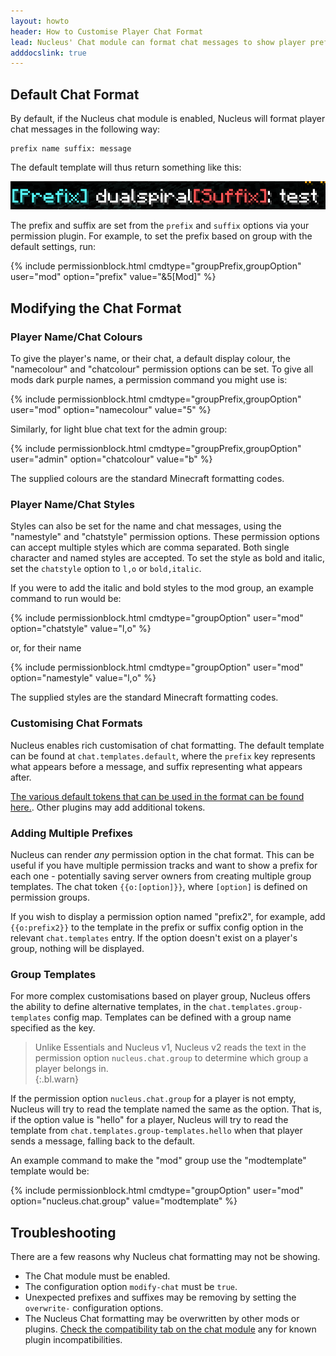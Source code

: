 ```yaml
---
layout: howto
header: How to Customise Player Chat Format
lead: Nucleus' Chat module can format chat messages to show player prefixes, ranks and other contextual information.
adddocslink: true
---
```


## Default Chat Format

By default, if the Nucleus chat module is enabled, Nucleus will format player chat messages in the following way:

```
prefix name suffix: message
```

The default template will thus return something like this:

![message](../../img/message.png)

The prefix and suffix are set from the `prefix` and `suffix` options via your permission plugin. For example, to set
the prefix based on group with the default settings, run:

{% include permissionblock.html cmdtype="groupPrefix,groupOption" user="mod" option="prefix" value="&5[Mod]" %}

## Modifying the Chat Format 

### Player Name/Chat Colours

To give the player's name, or their chat, a default display colour, the "namecolour" and "chatcolour" permission options
can be set. To give all mods dark purple names, a permission command you might use is: 

{% include permissionblock.html cmdtype="groupPrefix,groupOption" user="mod" option="namecolour" value="5" %}

Similarly, for light blue chat text for the admin group:

{% include permissionblock.html cmdtype="groupPrefix,groupOption" user="admin" option="chatcolour" value="b" %}

The supplied colours are the standard Minecraft formatting codes.

### Player Name/Chat Styles

Styles can also be set for the name and chat messages, using the "namestyle" and "chatstyle" permission options.
These permission options can accept multiple styles which are comma separated. Both single character and named
styles are accepted. To set the style as bold and italic, set the `chatstyle` option to `l,o` or `bold,italic`.

If you were to add the italic and bold styles to the mod group, an example command to run would be:

{% include permissionblock.html cmdtype="groupOption" user="mod" option="chatstyle" value="l,o" %}  

or, for their name

{% include permissionblock.html cmdtype="groupOption" user="mod" option="namestyle" value="l,o" %}

The supplied styles are the standard Minecraft formatting codes.

### Customising Chat Formats

Nucleus enables rich customisation of chat formatting. The default template can be found at `chat.templates.default`,
where the `prefix` key represents what appears before a message, and suffix representing what appears after.

[The various default tokens that can be used in the format can be found here.](../links-and-tokens.html). Other plugins
may add additional tokens. 

### Adding Multiple Prefixes

Nucleus can render _any_ permission option in the chat format. This can be useful if you have multiple permission tracks
and want to show a prefix for each one - potentially saving server owners from creating multiple group templates. The chat
token `{{o:[option]}}`, where `[option]` is defined on permission groups.

If you wish to display a permission option named "prefix2", for example, add `{{o:prefix2}}` to the template in the
prefix or suffix config option in the relevant `chat.templates` entry. If the option doesn't exist on a player's group,
nothing will be displayed.

### Group Templates

For more complex customisations based on player group, Nucleus offers the ability to define alternative templates, in
the `chat.templates.group-templates` config map. Templates can be defined with a group name specified as the key.

> Unlike Essentials and Nucleus v1, Nucleus v2 reads the text in the permission option `nucleus.chat.group` 
> to determine which group a player belongs in.  
{:.bl.warn}

If the permission option `nucleus.chat.group` for a player is not empty, Nucleus will try to read the template named
the same as the option. That is, if the option value is "hello" for a player, Nucleus will try to read the template from 
`chat.templates.group-templates.hello` when that player sends a message, falling back to the default.

An example command to make the "mod" group use the "modtemplate" template would be:

{% include permissionblock.html cmdtype="groupOption" user="mod" option="nucleus.chat.group" value="modtemplate" %}

## Troubleshooting

There are a few reasons why Nucleus chat formatting may not be showing.

* The Chat module must be enabled.
* The configuration option `modify-chat` must be `true`.
* Unexpected prefixes and suffixes may be removing by setting the `overwrite-` configuration options. 
* The Nucleus Chat formatting may be overwritten by other mods or plugins. [Check the compatibility tab on the chat module](../modules/chat.html#compatibility) any for known plugin incompatibilities.

